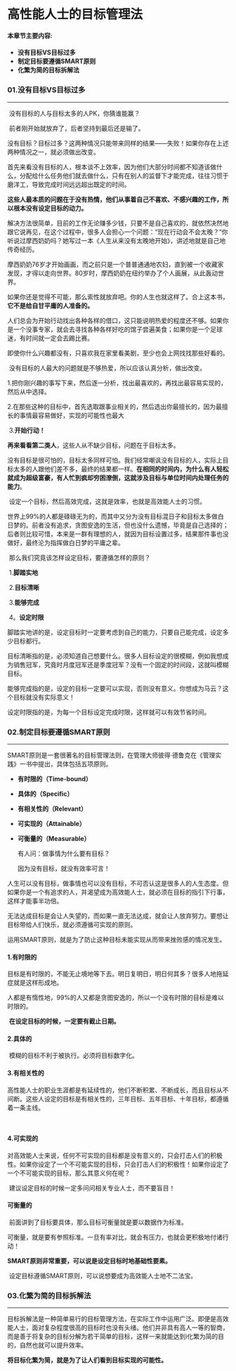 #  高性能人士的目标管理法

#### **本章节主要内容**:

+ **没有目标VS目标过多**
+ **制定目标要遵循SMART原则**
+ **化繁为简的目标拆解法**



### 01.没有目标VS目标过多

------

​		没有目标的人与目标太多的人PK，你猜谁能赢？

​		前者刚开始就放弃了，后者坚持到最后还是输了。

​		没有目标？目标过多？这两种情况只能带来同样的结果——失败！如果你存在上述两种情况之一，就必须做出改变。

​		首先来看没有目标的人，根本谈不上效率，因为他们大部分时间都不知道该做什么，分配给什么任务他们就去做什么，只有在别人的监督下才能完成，往往习惯于磨洋工，导致完成时间远远超出既定的时间。

​		**这些人最本质的问题在于没有热情，他们从事着自己不喜欢、不感兴趣的工作，所以根本没有设定目标的动力。**

​		解决方法很简单，目前的工作无论赚多少钱，只要不是自己喜欢的，就依然决然地跟它说再见，在这个过程中，很多人会担心一个问题：“现在行动会不会太晚？”你听说过摩西奶奶吗？她写过一本《人生从来没有太晚地开始》，讲述地就是自己地传奇经历。

​		摩西奶奶76岁才开始画画，而之前只是一个普普通通地农妇，直到被一个收藏家发现，才得以走向世界。80岁时，摩西奶奶在纽约举办了个人画展，从此轰动世界。

​		如果你还是觉得不可能，那么索性就放弃吧。你的人生也就这样了。合上这本书，**它不是给自甘平庸的人准备的。**

​		人们总会为开始行动找出各种各样的借口，这只能说明热爱的程度还不够。如果你是一个没事专家，就会去寻找各种各样好吃的馆子尝遍美食；如果你是一个足球迷，有时间就一定会去踢比赛。

​		即使你什么兴趣都没有，只喜欢我在家里看美剧，至少也会上网找找那些好看的。

​		没有目标的人最大的问题就是不够热爱，所以应该认真分析，做出改变。

​		1.把你刚兴趣的事写下来，然后逐一分析，找出最喜欢的，再找出最容易实现的，然后从中选择。

​		2.在那些这种的目标中，首先选取跟事业相关的，然后选出你最擅长的，因为最擅长的事情最容易做好，实现的可能性也最大

​		3.**开始行动！**

​		**再来看看第二类人**，这些人从不缺少目标，问题在于目标太多。

​		没有目标是很可怕的，目标太多同样可怕。我们经常嘲讽没有目标的人，实际上目标太多的人跟他们差不多，最终的结果都一样。**在相同的时间内，为什么有人轻松就成为超级富豪，有人忙到疯却穷困潦倒，这就涉及目标与单位时间内处理任务的能力**。

​		设定一个目标，然后高效完成，这就是效率，也就是高效能人士的习惯。

​		世界上99%的人都是碌碌无为的，而其中又分为没有目标混日子和目标太多做白日梦的。前者没有追求，贪图安逸的生活，但也没什么遗憾，毕竟是自己选择的；后者则比较可惜，本来是一群有理想的人，就因为目标设置过多，结果那件事也没做好，最终沦为指挥做白日梦的平庸之辈。

​		那么我们究竟该怎样设定目标，要遵循怎样的原则？

​		1.**脚踏实地**

​		2.**目标清晰**

​		3.**能够完成**

​		4。**设定时限**

​		脚踏实地讲的是，设定目标时一定要考虑到自己的能力，只要自己能完成，设定多少目标都行。

​		目标清晰指的是，必须知道自己想要什么。很多人目标设定的很模糊，例如我想成为销售冠军，究竟时月度冠军还是季度冠军？没有一个固定的时间段，这就叫模糊目标。

​		能够完成指的是，设定的目标一定要可以实现，否则没有意义。你想成为马云？这个目标就没有实际意义！

​		设定时限指的是，为每一个目标设定完成时限，这样就可以有效节省时间。

### 

### 02.制定目标要遵循SMART原则

------

​		SMART原则是一套很著名的目标管理法则，在管理大师彼得·德鲁克在《管理实践》一书中提出，具体包括五项原则。

+ **有时限的（Time-bound）**

+ **具体的（Specific）**

+ **有相关性的（Relevant）**

+ **可实现的（Attainable）**

+ **可衡量的（Measurable）**

  有人问：做事情为什么要有目标？

  因为没有目标，就没有效率可言！

​	  人生可以没有目标，做事情也可以没有目标，不可否认这是很多人的人生态度。但如果你是一个有追求的人，并渴望成为高效能人士，就必须在目标的指引下行事，这样才能事半功倍。

​		无法达成目标是会让人失望的，而如果一直无法达成，就会让人放弃努力。要想让目标带给人们快乐，就必须遵循可实现的原则。

​		运用SMART原则，就是为了防止这种目标未能实现从而带来挫败感的情况发生。

#### 1.有时限的

​		目标是有时限的，不能无止境地等下去。明日复明日，明日何其多？很多人地拖延症就是这样形成地。

​		人都是有惰性地，99%的人又都是贪图安逸的，所以一个没有时限的目标是难以时限的。

​		**在设定目标的时候，一定要有截止日期。**

#### 2.具体的

​		模糊的目标不利于被执行。必须将目标数字化。

#### 3.有相关性的

​		高性能人士的职业生涯都是有延续性的，他们不断积累、不断成长，而且目标从不间断。这些人设定的目标是有相关性的，三年目标、五年目标、十年目标，都遵循着一条主线。

​		

#### 4.可实现的

​		对高效能人士来说，任何不可实现的目标都是没有意义的，只会打击人们的积极性。如果你设定了一个不可能实现的目标，只会打击人们的积极性！如果你设定了一个不可能实现的目标，那么其意义何在呢？

​		建议设定目标的时候一定多问问相关专业人士，而不要盲目！

#### 可衡量的

​		前面讲到了目标要具体，那么目标可衡量就是要以数据作为标准。

​		可衡量，就是要有参照标准。一旦有率对比，就会有压力，也就会更积极地付诸行动！

​		**SMART原则非常重要，可以说是设定目标时地基础性要素。**

​		设定目标遵循SMART原则，可以说想要成为高效能人士地不二法宝。



### 03.化繁为简的目标拆解法

------

​		目标拆解法是一种简单易行的目标管理方法，在实际工作中运用广泛。即便是高效能人士，面对复杂程度很高的目标时也没有头绪。他们并非具有高人一等的智商，而是善于将复杂的目标分解为若干简单的目标，这样一来就能达到i化繁为简的目的，自然也就可以提升效率。

​		**将目标化繁为简，就是为了让人们看到目标实现的可能性。**


